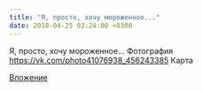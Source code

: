 ```yaml
---
title: "Я, просто, хочу мороженное..."
date: 2018-04-25 03:24:00 +0300
---
```


Я, просто, хочу мороженное...
Фотография
https://vk.com/photo41076938_456243385
Карта

[Вложение](https://vk.com/photo41076938_456243385)
